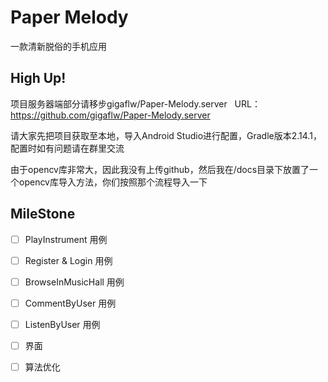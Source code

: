 # Paper Melody
一款清新脱俗的手机应用

## High Up!

项目服务器端部分请移步gigaflw/Paper-Melody.server  
URL：https://github.com/gigaflw/Paper-Melody.server

请大家先把项目获取至本地，导入Android Studio进行配置，Gradle版本2.14.1，配置时如有问题请在群里交流

由于opencv库非常大，因此我没有上传github，然后我在/docs目录下放置了一个opencv库导入方法，你们按照那个流程导入一下

## MileStone

- [ ] PlayInstrument 用例
- [ ] Register & Login 用例
- [ ] BrowseInMusicHall 用例
- [ ] CommentByUser 用例
- [ ] ListenByUser 用例

- [ ] 界面
- [ ] 算法优化
